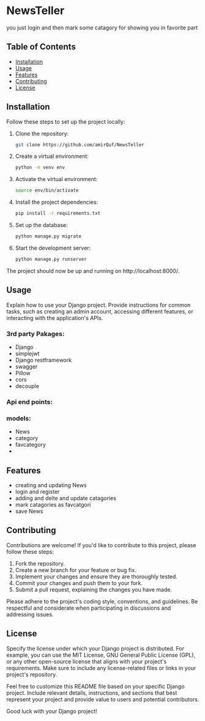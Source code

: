 # NewsTeller
you just login and then mark some catagory for showing you in favorite part  

## Table of Contents

- [Installation](#installation)
- [Usage](#usage)
- [Features](#features)
- [Contributing](#contributing)
- [License](#license)

## Installation

Follow these steps to set up the project locally:

1. Clone the repository:

   ```bash
   git clone https://github.com/amirQuf/NewsTeller
   ```

2. Create a virtual environment:

   ```bash
   python -m venv env
   ```

3. Activate the virtual environment:

   ```bash
   source env/bin/activate
   ```

4. Install the project dependencies:

   ```bash
   pip install -r requirements.txt
   ```

5. Set up the database:

   ```bash
   python manage.py migrate
   ```

6. Start the development server:

   ```bash
   python manage.py runserver
   ```

The project should now be up and running on http://localhost:8000/.

## Usage

Explain how to use your Django project. Provide instructions for common tasks, such as creating an admin account, accessing different features, or interacting with the application's APIs.

### 3rd party Pakages:
- Django
- simplejwt
- Django restframework
- swagger
- Pillow
- cors
- decouple

### Api end points:

  
### models:
- News
- category
- favcategory
-  
## Features
 - creating and updating News
 - login and register
 - adding and delte and update catagories
 - mark catagories as favcatgori
 - save News
   
## Contributing

Contributions are welcome! If you'd like to contribute to this project, please follow these steps:

1. Fork the repository.
2. Create a new branch for your feature or bug fix.
3. Implement your changes and ensure they are thoroughly tested.
4. Commit your changes and push them to your fork.
5. Submit a pull request, explaining the changes you have made.

Please adhere to the project's coding style, conventions, and guidelines. Be respectful and considerate when participating in discussions and addressing issues.

## License

Specify the license under which your Django project is distributed. For example, you can use the MIT License, GNU General Public License (GPL), or any other open-source license that aligns with your project's requirements. Make sure to include any license-related files or links in your project's repository.

Feel free to customize this README file based on your specific Django project. Include relevant details, instructions, and sections that best represent your project and provide value to users and potential contributors.

Good luck with your Django project!
